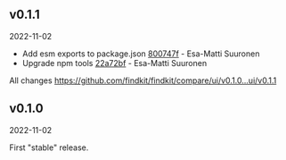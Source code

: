 ## v0.1.1

2022-11-02

-   Add esm exports to package.json [800747f](https://github.com/findkit/findkit/commit/800747f) - Esa-Matti Suuronen
-   Upgrade npm tools [22a72bf](https://github.com/findkit/findkit/commit/22a72bf) - Esa-Matti Suuronen

All changes https://github.com/findkit/findkit/compare/ui/v0.1.0...ui/v0.1.1

## v0.1.0

2022-11-02

First "stable" release.
